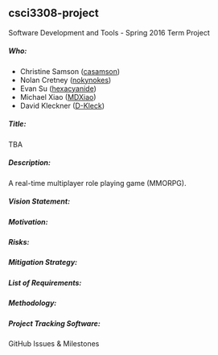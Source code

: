 ## csci3308-project
Software Development and Tools - Spring 2016 Term Project

##### Who:

- Christine Samson ([casamson](https://github.com/casamson))
- Nolan Cretney ([nokynokes](https://github.com/nokynokes))
- Evan Su ([hexacyanide](https://github.com/hexacyanide))
- Michael Xiao ([MDXiao](https://github.com/MDXiao))
- David Kleckner ([D-Kleck](https://github.com/D-Kleck))

##### Title:
TBA

##### Description:
A real-time multiplayer role playing game (MMORPG).

##### Vision Statement:

##### Motivation:

##### Risks:

##### Mitigation Strategy:

##### List of Requirements:

##### Methodology:

##### Project Tracking Software:
GitHub Issues & Milestones
